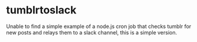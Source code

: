 # tumblrtoslack

Unable to find a simple example of a node.js cron job that checks tumblr for new posts and relays them to a slack channel, this is a simple version.
